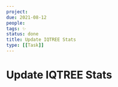 ```yaml
---
project:
due: 2021-08-12
people:
tags: ✨
status: done
title: Update IQTREE Stats
type: [[Task]]
---
```


# Update IQTREE Stats